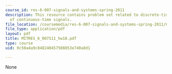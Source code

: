 ```yaml
---
course_id: res-6-007-signals-and-systems-spring-2011
description: This resource contains problem set related to discrete-time processing
  of continuous-time signals.
file_location: /coursemedia/res-6-007-signals-and-systems-spring-2011/0c50a4a9c848240457508853e740a8d1_MITRES_6_007S11_hw18.pdf
file_type: application/pdf
layout: pdf
title: MITRES_6_007S11_hw18.pdf
type: course
uid: 0c50a4a9c848240457508853e740a8d1

---
```

None
